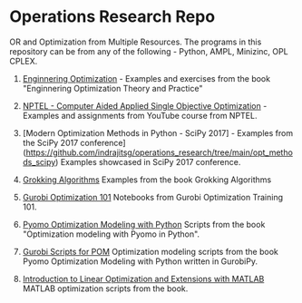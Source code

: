 # Operations Research Repo
OR and Optimization from Multiple Resources. The programs in this repository can be from any of the following - Python, AMPL, Minizinc, OPL CPLEX.

1. [Enginnering Optimization](https://github.com/indrajitsg/operations_research/tree/main/engineering_optimization) - Examples and exercises from the book "Enginnering Optimization Theory and Practice"

2. [NPTEL - Computer Aided Applied Single Objective Optimization](https://github.com/indrajitsg/operations_research/tree/main/nptel_optimization) - Examples and assignments from YouTube course from NPTEL.

3. [Modern Optimization Methods in Python - SciPy 2017] - Examples from the SciPy 2017 conference](https://github.com/indrajitsg/operations_research/tree/main/opt_methods_scipy) Examples showcased in SciPy 2017 conference.

4. [Grokking Algorithms](https://github.com/indrajitsg/operations_research/tree/main/grokking_algorithms) Examples from the book Grokking Algorithms

5. [Gurobi Optimization 101](https://github.com/indrajitsg/operations_research/tree/main/gurobi_opt_101) Notebooks from Gurobi Optimization Training 101.

6. [Pyomo Optimization Modeling with Python](https://github.com/indrajitsg/operations_research/tree/main/pyomo_opt) Scripts from the book "Optimization modeling with Pyomo in Python".

7. [Gurobi Scripts for POM](https://github.com/indrajitsg/operations_research/tree/main/gurobi_pom) Optimization modeling scripts from the book Pyomo Optimization Modeling with Python written in GurobiPy.

8. [Introduction to Linear Optimization and Extensions with MATLAB](https://github.com/indrajitsg/operations_research/tree/main/intro_lin_opt_matlab) MATLAB optimization scripts from the book.
